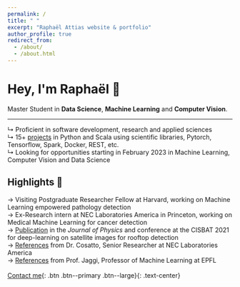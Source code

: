 ```yaml
---
permalink: /
title: " "
excerpt: "Raphaël Attias website & portfolio"
author_profile: true
redirect_from: 
  - /about/
  - /about.html
---
```

# Hey, I'm Raphaël <span class="wave">👋</span> 
Master Student in **Data Science**, **Machine Learning** and **Computer Vision**.<br>

---

↳ Proficient in software development, research and applied sciences<br>
↳ 15+ [projects](/year-archive/) in Python and Scala using scientific libraries, Pytorch, Tensorflow, Spark, Docker, REST, etc. <br>
↳ Looking for opportunities starting in February 2023 in Machine Learning, Computer Vision and Data Science

## Highlights 🌟
→ Visiting Postgraduate Researcher Fellow at Harvard, working on Machine Learning empowered pathology detection<br>
→ Ex-Research intern at NEC Laboratories America in Princeton, working on Medical Machine Learning for cancer detection<br>
→ [Publication](/publications/) in the *Journal of Physics* and conference at the CISBAT 2021 for deep-learning on satellite images for rooftop detection<br>
→ [References](/files/recommendation_cosatto.pdf) from Dr. Cosatto, Senior Researcher at NEC Laboratories America<br>
→ [References](/files/recommendation_jaggi.pdf) from Prof. Jaggi, Professor of Machine Learning at EPFL
<br><br>
[Contact me](mailto:raphael.attias@outlook.com){: .btn .btn--primary .btn--large}{: .text-center}

